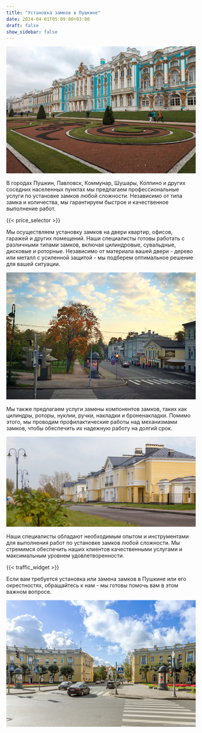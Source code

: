 ```yaml
---
title: "Установка замков в Пушкине"
date: 2024-04-01T05:09:00+03:00
draft: false
show_sidebar: false
---
```


![Установка замков в Пушкине](Pushkin1.jpg)

В городах Пушкин, Павловск, Коммунар, Шушары, Колпино и других соседних населенных пунктах мы предлагаем профессиональные услуги по установке замков любой сложности. Независимо от типа замка и количества, мы гарантируем быстрое и качественное выполнение работ.

{{< price_selector >}}

Мы осуществляем установку замков на двери квартир, офисов, гаражей и других помещений. Наши специалисты готовы работать с различными типами замков, включая цилиндровые, сувальдные, дисковые и роторные. Независимо от материала вашей двери - дерево или металл с усиленной защитой - мы подберем оптимальное решение для вашей ситуации.

![Установка замков в Пушкине](Pushkin2.jpg)

Мы также предлагаем услуги замены компонентов замков, таких как цилиндры, роторы, нуклии, ручки, накладки и броненакладки. Помимо этого, мы проводим профилактические работы над механизмами замков, чтобы обеспечить их надежную работу на долгий срок.

![Установка замков в Пушкине](Pushkin3.jpg)

Наши специалисты обладают необходимым опытом и инструментами для выполнения работ по установке замков любой сложности. Мы стремимся обеспечить наших клиентов качественными услугами и максимальным уровнем удовлетворенности.

{{< traffic_widget >}}

Если вам требуется установка или замена замков в Пушкине или его окрестностях, обращайтесь к нам - мы готовы помочь вам в этом важном вопросе.

![Установка замков в Пушкине](Pushkin4.jpg)
